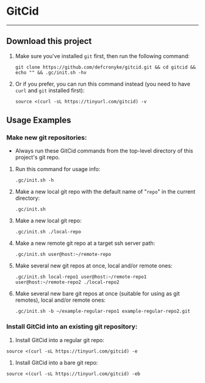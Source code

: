 # GitCid

---

## Download this project

1. Make sure you've installed `git` first, then run the following command:
   ```shell
   git clone https://github.com/defcronyke/gitcid.git && cd gitcid && echo "" && .gc/init.sh -hv
   ```
1. Or if you prefer, you can run this command instead (you need to have `curl` and `git` installed first):
   ```shell
   source <(curl -sL https://tinyurl.com/gitcid) -v
   ```

## Usage Examples

### Make new git repositories:

- Always run these GitCid commands from the top-level directory of this project's git repo.

1. Run this command for usage info:
   ```shell
   .gc/init.sh -h
   ```
1. Make a new local git repo with the default name of "`repo`" in the current directory:
   ```shell
   .gc/init.sh
   ```
1. Make a new local git repo:
   ```shell
   .gc/init.sh ./local-repo
   ```
1. Make a new remote git repo at a target ssh server path:
   ```shell
   .gc/init.sh user@host:~/remote-repo
   ```
1. Make several new git repos at once, local and/or remote ones:
   ```shell
   .gc/init.sh local-repo1 user@host:~/remote-repo1 user@host:~/remote-repo2 ./local-repo2
   ```
1. Make several new bare git repos at once (suitable for using as git remotes), local and/or remote ones:
   ```shell
   .gc/init.sh -b ~/example-regular-repo1 example-regular-repo2.git
   ```

### Install GitCid into an existing git repository:

1. Install GitCid into a regular git repo:

```shell
source <(curl -sL https://tinyurl.com/gitcid) -e
```

1. Install GitCid into a bare git repo:

```shell
source <(curl -sL https://tinyurl.com/gitcid) -eb
```
